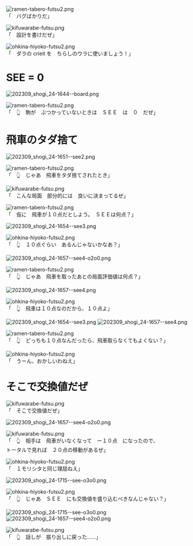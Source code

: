 ![ramen-tabero-futsu2.png](https://crieit.now.sh/upload_images/d27ea8dcfad541918d9094b9aed83e7d61daf8532bbbe.png)  
「　バグばかりだ」  

![kifuwarabe-futsu.png](https://crieit.now.sh/upload_images/beaf94b260ae2602ca8cf7f5bbc769c261daf8686dbda.png)  
「　設計を書けだぜ」  

![ohkina-hiyoko-futsu2.png](https://crieit.now.sh/upload_images/96fb09724c3ce40ee0861a0fd1da563d61daf8a09d9bc.png)  
「　ダラの crieit を　ちらしのウラに使いましょう！」  

# SEE = 0

![202309_shogi_24-1644--board.png](https://crieit.now.sh/upload_images/9f2e214f6ce920c7658c40b3a79ecef5650fea4a34c21.png)  

![ramen-tabero-futsu2.png](https://crieit.now.sh/upload_images/d27ea8dcfad541918d9094b9aed83e7d61daf8532bbbe.png)  
「　👆　駒が　ぶつかっていないときは　ＳＥＥ　は　０　だぜ」  

# 飛車のタダ捨て

![202309_shogi_24-1651--see2.png](https://crieit.now.sh/upload_images/a600337241d916d89c5e825053d58f2a650feabc16d9c.png)  

![ramen-tabero-futsu2.png](https://crieit.now.sh/upload_images/d27ea8dcfad541918d9094b9aed83e7d61daf8532bbbe.png)  
「　👆　じゃあ　飛車をタダ捨てされたとき」  

![kifuwarabe-futsu.png](https://crieit.now.sh/upload_images/beaf94b260ae2602ca8cf7f5bbc769c261daf8686dbda.png)  
「　こんな局面　部分的には　良いに決まってるぜ」  

![ramen-tabero-futsu2.png](https://crieit.now.sh/upload_images/d27ea8dcfad541918d9094b9aed83e7d61daf8532bbbe.png)  
「　仮に　飛車が１０点だとしよう。　ＳＥＥは何点？」  

![202309_shogi_24-1654--see3.png](https://crieit.now.sh/upload_images/74c0c9c565b7170f39c57a90c87f704c650febbceb6bd.png)  

![ohkina-hiyoko-futsu2.png](https://crieit.now.sh/upload_images/96fb09724c3ce40ee0861a0fd1da563d61daf8a09d9bc.png)  
「　👆　１０点ぐらい　あるんじゃないかなあ？」  

![202309_shogi_24-1657--see4-o2o0.png](https://crieit.now.sh/upload_images/f1022b237df91dd0ff58dc604825f231650fec4a13ab4.png)  

![ramen-tabero-futsu2.png](https://crieit.now.sh/upload_images/d27ea8dcfad541918d9094b9aed83e7d61daf8532bbbe.png)  
「　👆　じゃあ　飛車を取ったあとの局面評価値は何点？」  

![202309_shogi_24-1657--see4.png](https://crieit.now.sh/upload_images/353a35a24061c85643383277417d3fe4650fec73238bd.png)  

![ohkina-hiyoko-futsu2.png](https://crieit.now.sh/upload_images/96fb09724c3ce40ee0861a0fd1da563d61daf8a09d9bc.png)  
「　👆　飛車は１０点なのだから、１０点よ」  

![202309_shogi_24-1654--see3.png](https://crieit.now.sh/upload_images/74c0c9c565b7170f39c57a90c87f704c650febbceb6bd.png)  ![202309_shogi_24-1657--see4.png](https://crieit.now.sh/upload_images/353a35a24061c85643383277417d3fe4650fec73238bd.png)  

![ramen-tabero-futsu2.png](https://crieit.now.sh/upload_images/d27ea8dcfad541918d9094b9aed83e7d61daf8532bbbe.png)  
「　👆　どっちも１０点なんだったら、飛車取らなくてもよくない？」  

![ohkina-hiyoko-futsu2.png](https://crieit.now.sh/upload_images/96fb09724c3ce40ee0861a0fd1da563d61daf8a09d9bc.png)  
「　うーん、おかしいわねえ」

# そこで交換値だぜ

![kifuwarabe-futsu.png](https://crieit.now.sh/upload_images/beaf94b260ae2602ca8cf7f5bbc769c261daf8686dbda.png)  
「　そこで交換値だぜ」  

![202309_shogi_24-1657--see4-o2o0.png](https://crieit.now.sh/upload_images/f1022b237df91dd0ff58dc604825f231650fef6762770.png)  

![kifuwarabe-futsu.png](https://crieit.now.sh/upload_images/beaf94b260ae2602ca8cf7f5bbc769c261daf8686dbda.png)  
「　👆　相手は　飛車がいなくなって　ー１０点　になったので、  
トータルで見れば　２０点の移動があるぜ」  

![ohkina-hiyoko-futsu2.png](https://crieit.now.sh/upload_images/96fb09724c3ce40ee0861a0fd1da563d61daf8a09d9bc.png)  
「　１モリシタと同じ理屈ねえ」  

![202309_shogi_24-1715--see-o3o0.png](https://crieit.now.sh/upload_images/a84b1c1bfccb1f1a746d7ff139b4b499650ff0504d8af.png)  

![ohkina-hiyoko-futsu2.png](https://crieit.now.sh/upload_images/96fb09724c3ce40ee0861a0fd1da563d61daf8a09d9bc.png)  
「　👆　じゃあ　ＳＥＥ　にも交換値を盛り込むべきなんじゃない？」  

![202309_shogi_24-1715--see-o3o0.png](https://crieit.now.sh/upload_images/a84b1c1bfccb1f1a746d7ff139b4b499650ff0504d8af.png)  ![202309_shogi_24-1657--see4-o2o0.png](https://crieit.now.sh/upload_images/f1022b237df91dd0ff58dc604825f231650fef6762770.png)  

![kifuwarabe-futsu.png](https://crieit.now.sh/upload_images/beaf94b260ae2602ca8cf7f5bbc769c261daf8686dbda.png)  
「　👆　話しが　振り出しに戻った……」  
